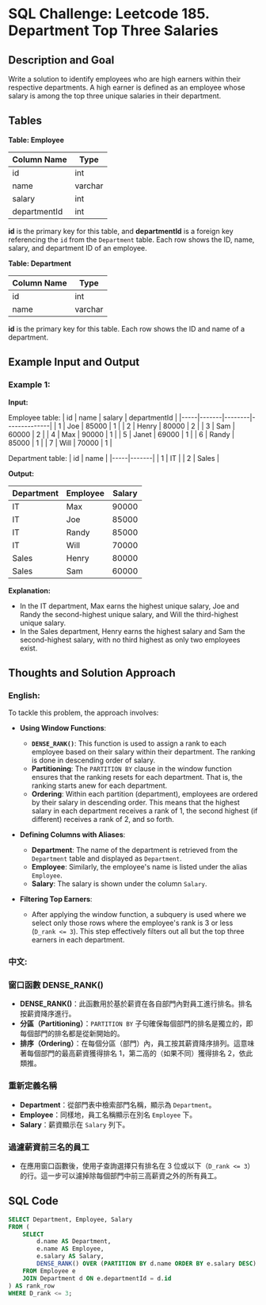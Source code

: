 # SQL Challenge: Leetcode 185. Department Top Three Salaries

## Description and Goal

Write a solution to identify employees who are high earners within their respective departments. A high earner is defined as an employee whose salary is among the top three unique salaries in their department.

## Tables

**Table: Employee**

| Column Name  | Type    |
|--------------|---------|
| id           | int     |
| name         | varchar |
| salary       | int     |
| departmentId | int     |

**id** is the primary key for this table, and **departmentId** is a foreign key referencing the `id` from the `Department` table. Each row shows the ID, name, salary, and department ID of an employee.

**Table: Department**

| Column Name | Type    |
|-------------|---------|
| id          | int     |
| name        | varchar |

**id** is the primary key for this table. Each row shows the ID and name of a department.

## Example Input and Output

### Example 1:

**Input:**

Employee table:
| id  | name  | salary | departmentId |
|-----|-------|--------|--------------|
| 1   | Joe   | 85000  | 1            |
| 2   | Henry | 80000  | 2            |
| 3   | Sam   | 60000  | 2            |
| 4   | Max   | 90000  | 1            |
| 5   | Janet | 69000  | 1            |
| 6   | Randy | 85000  | 1            |
| 7   | Will  | 70000  | 1            |

Department table:
| id  | name  |
|-----|-------|
| 1   | IT    |
| 2   | Sales |

**Output:**

| Department | Employee | Salary |
|------------|----------|--------|
| IT         | Max      | 90000  |
| IT         | Joe      | 85000  |
| IT         | Randy    | 85000  |
| IT         | Will     | 70000  |
| Sales      | Henry    | 80000  |
| Sales      | Sam      | 60000  |

**Explanation:**
- In the IT department, Max earns the highest unique salary, Joe and Randy the second-highest unique salary, and Will the third-highest unique salary.
- In the Sales department, Henry earns the highest salary and Sam the second-highest salary, with no third highest as only two employees exist.

## Thoughts and Solution Approach

### English:

To tackle this problem, the approach involves:
- **Using Window Functions**:
   - **`DENSE_RANK()`**: This function is used to assign a rank to each employee based on their salary within their department. The ranking is done in descending order of salary.
   - **Partitioning**: The `PARTITION BY` clause in the window function ensures that the ranking resets for each department. That is, the ranking starts anew for each department.
   - **Ordering**: Within each partition (department), employees are ordered by their salary in descending order. This means that the highest salary in each department receives a rank of 1, the second highest (if different) receives a rank of 2, and so forth.

- **Defining Columns with Aliases**:
   - **Department**: The name of the department is retrieved from the `Department` table and displayed as `Department`.
   - **Employee**: Similarly, the employee's name is listed under the alias `Employee`.
   - **Salary**: The salary is shown under the column `Salary`.

- **Filtering Top Earners**:
   - After applying the window function, a subquery is used where we select only those rows where the employee's rank is 3 or less (`D_rank <= 3`). This step effectively filters out all but the top three earners in each department.


### 中文:

### 窗口函數 DENSE_RANK()

- **DENSE_RANK()**：此函數用於基於薪資在各自部門內對員工進行排名。排名按薪資降序進行。
- **分區（Partitioning）**：`PARTITION BY` 子句確保每個部門的排名是獨立的，即每個部門的排名都是從新開始的。
- **排序（Ordering）**：在每個分區（部門）內，員工按其薪資降序排列。這意味著每個部門的最高薪資獲得排名 1，第二高的（如果不同）獲得排名 2，依此類推。

### 重新定義名稱

- **Department**：從部門表中檢索部門名稱，顯示為 `Department`。
- **Employee**：同樣地，員工名稱顯示在別名 `Employee` 下。
- **Salary**：薪資顯示在 `Salary` 列下。

### 過濾薪資前三名的員工

- 在應用窗口函數後，使用子查詢選擇只有排名在 3 位或以下（`D_rank <= 3`）的行。這一步可以濾掉除每個部門中前三高薪資之外的所有員工。

## SQL Code

```sql
SELECT Department, Employee, Salary
FROM (
    SELECT
        d.name AS Department,
        e.name AS Employee,
        e.salary AS Salary,
        DENSE_RANK() OVER (PARTITION BY d.name ORDER BY e.salary DESC) AS D_rank
    FROM Employee e
    JOIN Department d ON e.departmentId = d.id    
) AS rank_row
WHERE D_rank <= 3;
